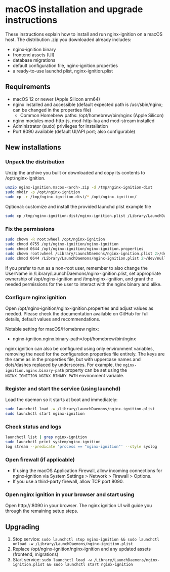 # macOS installation and upgrade instructions

These instructions explain how to install and run nginx-ignition on a macOS host. The distribution .zip you downloaded 
already includes:

- nginx-ignition binary
- frontend assets (UI)
- database migrations
- default configuration file, nginx-ignition.properties
- a ready-to-use launchd plist, nginx-ignition.plist

## Requirements
- macOS 12 or newer (Apple Silicon arm64)
- nginx installed and accessible (default expected path is /usr/sbin/nginx; can be changed in the properties file)
  - Common Homebrew paths: /opt/homebrew/bin/nginx (Apple Silicon)
- nginx modules mod-http-js, mod-http-lua and mod-stream installed
- Administrator (sudo) privileges for installation
- Port 8090 available (default UI/API port; also configurable)

## New installations
### Unpack the distribution
Unzip the archive you built or downloaded and copy its contents to /opt/nginx-ignition.

```bash
unzip nginx-ignition.macos-<arch>.zip -d /tmp/nginx-ignition-dist
sudo mkdir -p /opt/nginx-ignition
sudo cp -r /tmp/nginx-ignition-dist/* /opt/nginx-ignition/
```

Optional: customize and install the provided launchd plist example file
```bash
sudo cp /tmp/nginx-ignition-dist/nginx-ignition.plist /Library/LaunchDaemons/
```

### Fix the permissions
```bash
sudo chown -R root:wheel /opt/nginx-ignition
sudo chmod 0755 /opt/nginx-ignition/nginx-ignition
sudo chmod 0644 /opt/nginx-ignition/nginx-ignition.properties
sudo chown root:wheel /Library/LaunchDaemons/nginx-ignition.plist 2>/dev/null || true
sudo chmod 0644 /Library/LaunchDaemons/nginx-ignition.plist 2>/dev/null || true
```

If you prefer to run as a non-root user, remember to also change the UserName in /Library/LaunchDaemons/nginx-ignition.plist,
set appropriate ownership of /opt/nginx-ignition and /tmp/nginx-ignition, and grant the needed permissions for the user
to interact with the nginx binary and alike.

### Configure nginx ignition
Open /opt/nginx-ignition/nginx-ignition.properties and adjust values as needed. Please check the documentation
available on GitHub for full details, default values and recommendations.

Notable setting for macOS/Homebrew nginx:
- nginx-ignition.nginx.binary-path=/opt/homebrew/bin/nginx

nginx ignition can also be configured using only environment variables, removing the need for the configuration 
properties file entirely. The keys are the same as in the properties file, but with uppercase names and
dots/dashes replaced by underscores. For example, the `nginx-ignition.nginx.binary-path` property can be set 
using the `NGINX_IGNITION_NGINX_BINARY_PATH` environment variable.

### Register and start the service (using launchd)
Load the daemon so it starts at boot and immediately:

```bash
sudo launchctl load -w /Library/LaunchDaemons/nginx-ignition.plist
sudo launchctl start nginx-ignition
```

### Check status and logs
```bash
launchctl list | grep nginx-ignition
sudo launchctl print system/nginx-ignition
log stream --predicate 'process == "nginx-ignition"' --style syslog
```

### Open firewall (if applicable)
- If using the macOS Application Firewall, allow incoming connections for nginx-ignition via System Settings > 
  Network > Firewall > Options.
- If you use a third-party firewall, allow TCP port 8090.

### Open nginx ignition in your browser and start using
Open http://<your-host>:8090 in your browser. The nginx ignition UI will guide you through the remaining setup steps.

## Upgrading
1. Stop service: `sudo launchctl stop nginx-ignition && sudo launchctl unload -w /Library/LaunchDaemons/nginx-ignition.plist`
2. Replace /opt/nginx-ignition/nginx-ignition and any updated assets (frontend, migrations)
3. Start service: `sudo launchctl load -w /Library/LaunchDaemons/nginx-ignition.plist && sudo launchctl start nginx-ignition`
